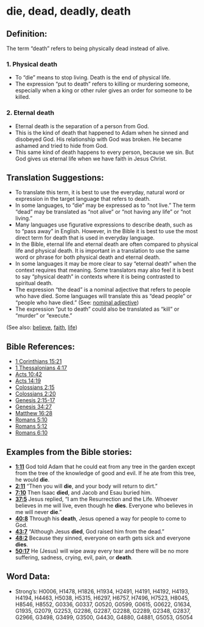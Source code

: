 # die, dead, deadly, death

## Definition:

The term “death” refers to being physically dead instead of alive.

### 1. Physical death

* To “die” means to stop living. Death is the end of physical life.
* The expression “put to death” refers to killing or murdering someone, especially when a king or other ruler gives an order for someone to be killed.

### 2. Eternal death

* Eternal death is the separation of a person from God.
* This is the kind of death that happened to Adam when he sinned and disobeyed God. His relationship with God was broken. He became ashamed and tried to hide from God.
* This same kind of death happens to every person, because we sin. But God gives us eternal life when we have faith in Jesus Christ.

## Translation Suggestions:

* To translate this term, it is best to use the everyday, natural word or expression in the target language that refers to death.
* In some languages, to “die” may be expressed as to “not live.” The term “dead” may be translated as “not alive” or “not having any life” or “not living.”
* Many languages use figurative expressions to describe death, such as to “pass away” in English. However, in the Bible it is best to use the most direct term for death that is used in everyday language.
* In the Bible, eternal life and eternal death are often compared to physical life and physical death. It is important in a translation to use the same word or phrase for both physical death and eternal death.
* In some languages it may be more clear to say “eternal death” when the context requires that meaning. Some translators may also feel it is best to say “physical death” in contexts where it is being contrasted to spiritual death.
* The expression “the dead” is a nominal adjective that refers to people who have died. Some languages will translate this as “dead people” or “people who have died.” (See: [nominal adjective](rc://en/ta/man/translate/figs-nominaladj))
* The expression “put to death” could also be translated as “kill” or “murder” or “execute.”

(See also: [believe](../kt/believe.md), [faith](../kt/faith.md), [life](../kt/life.md))

## Bible References:

* [1 Corinthians 15:21](rc://en/tn/help/1co/15/21)
* [1 Thessalonians 4:17](rc://en/tn/help/1th/04/17)
* [Acts 10:42](rc://en/tn/help/act/10/42)
* [Acts 14:19](rc://en/tn/help/act/14/19)
* [Colossians 2:15](rc://en/tn/help/col/02/15)
* [Colossians 2:20](rc://en/tn/help/col/02/20)
* [Genesis 2:15-17](rc://en/tn/help/gen/02/15)
* [Genesis 34:27](rc://en/tn/help/gen/34/27)
* [Matthew 16:28](rc://en/tn/help/mat/16/28)
* [Romans 5:10](rc://en/tn/help/rom/05/10)
* [Romans 5:12](rc://en/tn/help/rom/05/12)
* [Romans 6:10](rc://en/tn/help/rom/06/10)

## Examples from the Bible stories:

* __[1:11](rc://en/tn/help/obs/01/11)__ God told Adam that he could eat from any tree in the garden except from the tree of the knowledge of good and evil. If he ate from this tree, he would __die__.
* __[2:11](rc://en/tn/help/obs/02/11)__ “Then you will __die__, and your body will return to dirt.”
* __[7:10](rc://en/tn/help/obs/07/10)__ Then Isaac __died__, and Jacob and Esau buried him.
* __[37:5](rc://en/tn/help/obs/37/05)__ Jesus replied, “I am the Resurrection and the Life. Whoever believes in me will live, even though he __dies__. Everyone who believes in me will never __die__.”
* __[40:8](rc://en/tn/help/obs/40/08)__ Through his __death__, Jesus opened a way for people to come to God.
* __[43:7](rc://en/tn/help/obs/43/07)__ “Although Jesus __died__, God raised him from the dead.”
* __[48:2](rc://en/tn/help/obs/48/02)__ Because they sinned, everyone on earth gets sick and everyone __dies__.
* __[50:17](rc://en/tn/help/obs/50/17)__ He (Jesus) will wipe away every tear and there will be no more suffering, sadness, crying, evil, pain, or __death__.

## Word Data:

* Strong’s: H0006, H1478, H1826, H1934, H2491, H4191, H4192, H4193, H4194, H4463, H5038, H5315, H6297, H6757, H7496, H7523, H8045, H8546, H8552, G0336, G0337, G0520, G0599, G0615, G0622, G1634, G1935, G2079, G2253, G2286, G2287, G2288, G2289, G2348, G2837, G2966, G3498, G3499, G3500, G4430, G4880, G4881, G5053, G5054
